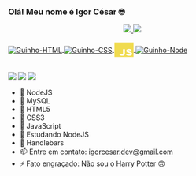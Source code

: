 ### Olá! Meu nome é Igor César :nerd_face:
<div align="center">
  <a href="https://github.com/igorcesar-dev">
  <img height="160em" src="https://github-readme-stats.vercel.app/api?username=igorcesar-dev&show_icons=true&theme=tokyonight&include_all_commits=true&count_private=true"/>
  <img height="160em" src="https://github-readme-stats.vercel.app/api/top-langs/?username=igorcesar-dev&layout=compact&langs_count=7&theme=tokyonight"/>
</div>
<div style="display: inline_block"><br>
  <img align="center" alt="Guinho-HTML" height="30" width="40" src="https://cdn.jsdelivr.net/gh/devicons/devicon/icons/html5/html5-original.svg">
  <img align="center" alt="Guinho-CSS" height="30" width="40" src="https://cdn.jsdelivr.net/gh/devicons/devicon/icons/css3/css3-original.svg">
  <img align="center" alt="Guinho-Js" height="30" width="40" src="https://raw.githubusercontent.com/devicons/devicon/master/icons/javascript/javascript-plain.svg">
  <img align="center" alt="Guinho-Node" height="30" width="40" src="https://cdn.jsdelivr.net/gh/devicons/devicon/icons/nodejs/nodejs-original.svg">
  
  ##
 
<div> 
  <a href="https://www.linkedin.com/in/igorcesar-dev" target="_blank"><img src="https://img.shields.io/badge/-LinkedIn-%230077B5?style=for-the-badge&logo=linkedin&logoColor=white" target="_blank"></a> 
  <a href="https://www.instagram.com/igorcesar_s" target="_blank"><img src="https://img.shields.io/badge/-Instagram-%23E4405F?style=for-the-badge&logo=instagram&logoColor=white" target="_blank"></a>
  <a href="https://t.me/igorcesars"><img src="https://img.shields.io/badge/Telegram-2CA5E0?style=for-the-badge&logo=telegram&logoColor=white" target="_blank"></a> 

</div>

- 📗 NodeJS
- 📓 MySQL
- 📙 HTML5
- 📘 CSS3
- 📒 JavaScript
- 🌱 Estudando NodeJS
- 📙 Handlebars
- 📫 Entre em contato: igorcesar.dev@gmail.com
- ⚡ Fato engraçado: Não sou o Harry Potter :upside_down_face:	
